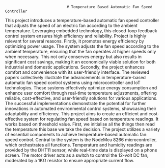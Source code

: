                                 # Temperature Based Automatic Fan Speed Controller
                                          

This project introduces a temperature-based automatic fan speed controller that adjusts the speed of an electric fan according to the ambient temperature. Leveraging embedded technology, this closed-loop feedback control system ensures high efficiency and reliability. Project is highly relevant for several reasons. Firstly, it promotes energy efficiency by optimizing power usage. The system adjusts the fan speed according to the ambient temperature, ensuring that the fan operates at higher speeds only when necessary. This not only conserves energy but also results in significant cost savings, making it an economically viable solution for both industrial and domestic applications. Secondly, the project enhances comfort and convenience with its user-friendly interface.
The reviewed papers collectively illustrate the advancements in temperature-based automatic fan speed control systems using microcontroller and IoT technologies. These systems effectively optimize energy consumption and enhance user comfort through real-time temperature adjustments, offering reliable, cost-effective, and user-friendly solutions for various applications. The successful implementations demonstrate the potential for further innovations in automated environmental control systems, showcasing their adaptability and efficiency.
This project aims to create an efficient and cost-effective system for regulating fan speed based on temperature readings. It works based on threshold value. First, we initialise all the things then read the temperature this base we take the decision.
The project utilizes a variety of essential components to achieve temperature-based automatic fan speed control. Central to the system is the NodeMcu 8266 microcontroller, which orchestrates all functions. Temperature and humidity readings are provided by the DHT11 sensor, while real-time data is displayed on a phone screen. The motor driver acts as a switch to control the 12-volt DC fan, moderated by a 1KΩ resistor to ensure appropriate current flow.

